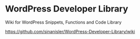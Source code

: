 # WordPress Developer Library
Wiki for WordPress Snippets, Functions and Code Library

https://github.com/sinanisler/WordPress-Developer-Library/wiki

